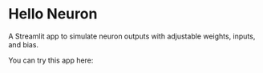 # Hello Neuron

A Streamlit app to simulate neuron outputs with adjustable weights, inputs, and bias.

You can try this app here:  
<a></a>
